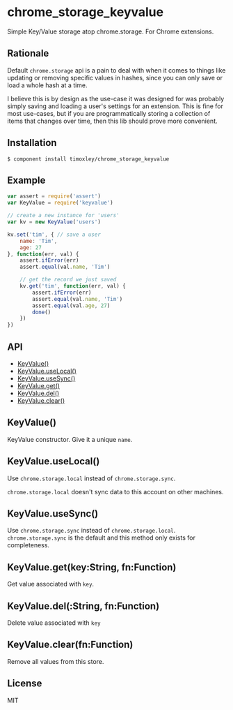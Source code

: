 
# chrome_storage_keyvalue

  Simple Key/Value storage atop chrome.storage. For Chrome extensions.

## Rationale

Default `chrome.storage` api is a pain to deal with when it comes to
things like updating or removing specific values in hashes, since you
can only save or load a whole hash at a time.

I believe this is by design as the use-case it was designed for was
probably simply saving and loading a user's settings for an extension.
This is fine for most use-cases, but if you are programmatically storing
a collection of items that changes over time, then this lib
should prove more convenient.

## Installation

    $ component install timoxley/chrome_storage_keyvalue

## Example

```js
var assert = require('assert')
var KeyValue = require('keyvalue')

// create a new instance for 'users'
var kv = new KeyValue('users')

kv.set('tim', { // save a user
	name: 'Tim',
	age: 27
}, function(err, val) {
	assert.ifError(err)
	assert.equal(val.name, 'Tim')

	// get the record we just saved
	kv.get('tim', function(err, val) {
		assert.ifError(err)
		assert.equal(val.name, 'Tim')
		assert.equal(val.age, 27)
		done()
	})
})

```

## API

  - [KeyValue()](#keyvalue)
  - [KeyValue.useLocal()](#keyvalueuselocal)
  - [KeyValue.useSync()](#keyvalueusesync)
  - [KeyValue.get()](#keyvaluegetkeystringfnfunction)
  - [KeyValue.del()](#keyvaluedelstringfnfunction)
  - [KeyValue.clear()](#keyvalueclearfnfunction)

## KeyValue()

  KeyValue constructor. Give it a unique `name`.

## KeyValue.useLocal()

  Use `chrome.storage.local` instead of `chrome.storage.sync`.

  `chrome.storage.local` doesn't sync data to
  this account on other machines.

## KeyValue.useSync()

  Use `chrome.storage.sync` instead of `chrome.storage.local`. `chrome.storage.sync` is the default
  and this method only exists for completeness.

## KeyValue.get(key:String, fn:Function)

  Get value associated with `key`.

## KeyValue.del(:String, fn:Function)

  Delete value associated with `key`

## KeyValue.clear(fn:Function)

  Remove all values from this store.

## License

  MIT

